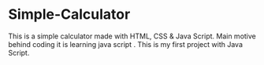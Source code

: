 # Simple-Calculator
This is a simple calculator made with HTML, CSS & Java Script.
Main motive behind coding it is learning java script .
This is my first project with Java Script.
